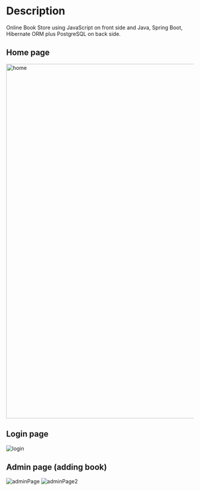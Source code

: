# Description
Online Book Store using JavaScript on front side and Java, Spring Boot, Hibernate ORM plus PostgreSQL on back side. 

## Home page  
<img width="951" alt="home" src="https://user-images.githubusercontent.com/90979711/191734161-fcbf803f-06dc-4403-94d4-1efeccd8a7f8.png">

## Login page  
![login](https://user-images.githubusercontent.com/90979711/191736491-92417eb6-dba0-48dd-a8f5-e240e2eb3b80.png)

## Admin page (adding book)  
![adminPage](https://user-images.githubusercontent.com/90979711/191736896-ecf4bb11-a134-4b75-b947-7bac98345d31.png)
![adminPage2](https://user-images.githubusercontent.com/90979711/191737336-8c4fd09a-6ec8-4f11-9091-a9564fdbeba0.png)


